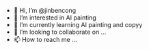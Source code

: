 - 👋 Hi, I’m @jinbencong
- 👀 I’m interested in AI painting
- 🌱 I’m currently learning AI painting and copyy
- 💞️ I’m looking to collaborate on ...
- 📫 How to reach me ...

<!---
jinbencong/jinbencong is a ✨ special ✨ repository because its `README.md` (this file) appears on your GitHub profile.
You can click the Preview link to take a look at your changes.
--->
